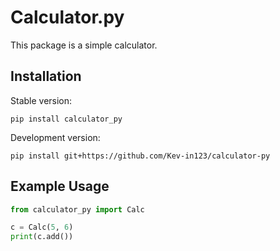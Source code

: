 # Calculator.py

This package is a simple calculator.

## Installation

Stable version:

```
pip install calculator_py
```

Development version:

```
pip install git+https://github.com/Kev-in123/calculator-py
```

## Example Usage

```python
from calculator_py import Calc

c = Calc(5, 6)
print(c.add())
```

